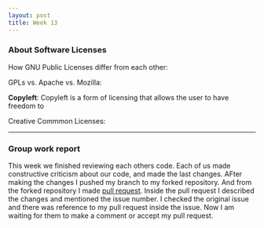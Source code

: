 ```yaml
---
layout: post
title: Week 13
---
```

### About Software Licenses

How GNU Public Licenses differ from each other:

GPLs vs. Apache vs. Mozilla:

__**Copyleft**__:
Copyleft is a form of licensing that allows the user to have freedom to  

Creative Commmon Licenses:
________________________________________________________________________________________________________________________________________

### Group work report

This week we finished reviewing each others code. Each of us made constructive criticism about our code, and made the last changes. AFter making the changes I pushed my branch to my forked repository. And from the forked repository I made [pull request](https://github.com/OpenGenus/cosmos/pull/3915). Inside the pull request I described the changes and mentioned the issue number. I checked the original issue and there was reference to my pull request inside the issue. Now I am waiting for them to make a comment or accept my pull request.

